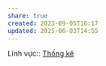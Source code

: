 ```yaml
---
share: true
created: 2023-09-05T16:17
updated: 2025-06-03T14:55
---
```

Lĩnh vực:: [Thống kê](Th%E1%BB%91ng%20k%C3%AA.md)